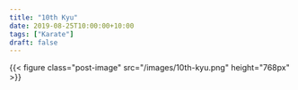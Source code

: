 ```yaml
---
title: "10th Kyu"
date: 2019-08-25T10:00:00+10:00
tags: ["Karate"]
draft: false
---
```


{{< figure class="post-image" src="/images/10th-kyu.png" height="768px" >}}

<!--more-->
